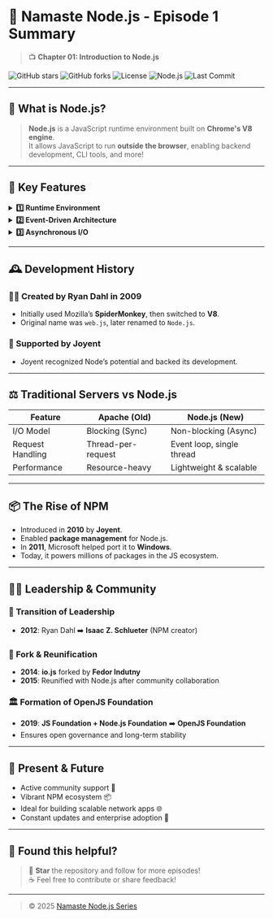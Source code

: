# 🚀 Namaste Node.js - Episode 1 Summary

> 📺 **Chapter 01: Introduction to Node.js**


![GitHub stars](https://img.shields.io/github/stars/HarshilTandel/NamasteNodeJs?style=social)
![GitHub forks](https://img.shields.io/github/forks/HarshilTandel/NamasteNodeJs?style=social)
![License](https://img.shields.io/github/license/HarshilTandel/NamasteNodeJs)
![Node.js](https://img.shields.io/badge/node.js-18.x-brightgreen)
![Last Commit](https://img.shields.io/github/last-commit/HarshilTandel/NamasteNodeJs)

---

## 🧠 What is Node.js?

> **Node.js** is a JavaScript runtime environment built on **Chrome's V8 engine**.  
It allows JavaScript to run **outside the browser**, enabling backend development, CLI tools, and more!

---

## 🌟 Key Features

<details>
<summary><strong>1️⃣ Runtime Environment</strong></summary>

- Node.js executes JS code **outside the browser**.
- Powered by the **V8 engine** (used in Chrome).

</details>

<details>
<summary><strong>2️⃣ Event-Driven Architecture</strong></summary>

- Handles operations using **event-driven, non-blocking I/O**.
- Efficient in managing multiple requests simultaneously.

</details>

<details>
<summary><strong>3️⃣ Asynchronous I/O</strong></summary>

- Performs **non-blocking operations** like file reads/writes or network calls.
- Doesn't pause other operations — great for high-concurrency apps.

</details>

---

## 🕰️ Development History

### 👨‍💻 Created by Ryan Dahl in **2009**

- Initially used Mozilla’s **SpiderMonkey**, then switched to **V8**.
- Original name was `web.js`, later renamed to `Node.js`.

### 💼 Supported by **Joyent**

- Joyent recognized Node’s potential and backed its development.

---

## ⚖️ Traditional Servers vs Node.js

| Feature             | Apache (Old)        | Node.js (New)             |
|---------------------|---------------------|---------------------------|
| I/O Model           | Blocking (Sync)     | Non-blocking (Async)      |
| Request Handling    | Thread-per-request  | Event loop, single thread |
| Performance         | Resource-heavy      | Lightweight & scalable    |

---

## 📦 The Rise of NPM

- Introduced in **2010** by **Joyent**.
- Enabled **package management** for Node.js.
- In **2011**, Microsoft helped port it to **Windows**.
- Today, it powers millions of packages in the JS ecosystem.

---

## 🧑‍💼 Leadership & Community

### 🔄 Transition of Leadership

- **2012**: Ryan Dahl ➡️ **Isaac Z. Schlueter** (NPM creator)

### 🍴 Fork & Reunification

- **2014**: **io.js** forked by **Fedor Indutny**
- **2015**: Reunified with Node.js after community collaboration

### 🏛️ Formation of OpenJS Foundation

- **2019**: **JS Foundation + Node.js Foundation** ➡️ **OpenJS Foundation**
- Ensures open governance and long-term stability

---

## 🚧 Present & Future

- Active community support 🤝  
- Vibrant NPM ecosystem 📦  
- Ideal for building scalable network apps 🌐  
- Constant updates and enterprise adoption 🚀

---

## 🌟 Found this helpful?

> 📌 **Star** the repository and follow for more episodes!  
> ☕ Feel free to contribute or share feedback!

---

> © 2025 [Namaste Node.js Series](https://github.com/HarshilTandel/NamasteNodeJs.git)

